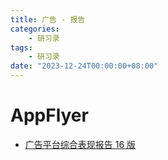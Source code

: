 ```yaml
---
title: 广告 - 报告
categories: 
    - 研习录
tags:
    - 研习录
date: "2023-12-24T00:00:00+08:00"
---
```


# AppFlyer

- [广告平台综合表现报告 16 版](https://index.appsflyer.com/edition-16/cn/)